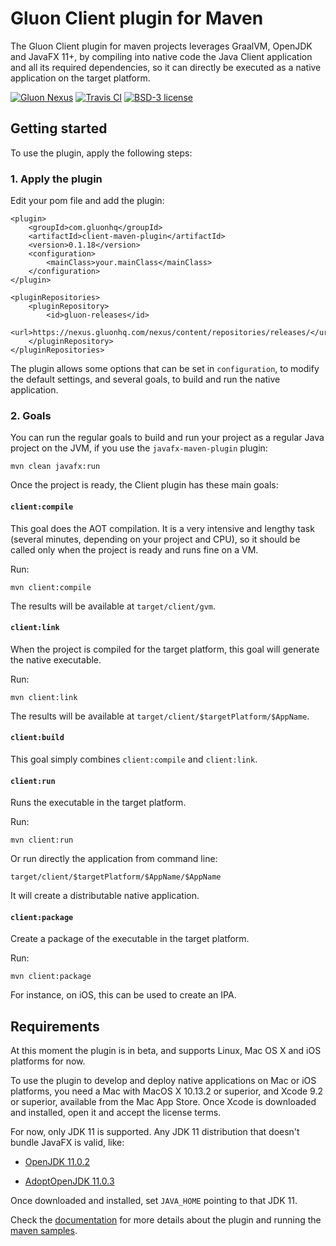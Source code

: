 # Gluon Client plugin for Maven

The Gluon Client plugin for maven projects leverages GraalVM, OpenJDK and JavaFX 11+, 
by compiling into native code the Java Client application and all its required dependencies, 
so it can directly be executed as a native application on the target platform.

[![Gluon Nexus](https://img.shields.io/nexus/releases/com.gluonhq/client-maven-plugin?label=Gluon%20Nexus&server=https%3A%2F%2Fnexus.gluonhq.com%2Fnexus)](https://nexus.gluonhq.com/nexus/content/repositories/releases/com/gluonhq/client-maven-plugin/)
[![Travis CI](https://api.travis-ci.org/gluonhq/client-maven-plugin.svg?branch=master)](https://travis-ci.org/gluonhq/client-maven-plugin)
[![BSD-3 license](https://img.shields.io/badge/license-BSD--3-%230778B9.svg)](https://opensource.org/licenses/BSD-3-Clause)

## Getting started

To use the plugin, apply the following steps:

### 1. Apply the plugin

Edit your pom file and add the plugin:

    <plugin>
        <groupId>com.gluonhq</groupId>
        <artifactId>client-maven-plugin</artifactId>
        <version>0.1.18</version>
        <configuration>
            <mainClass>your.mainClass</mainClass>
        </configuration>
    </plugin>
    
    <pluginRepositories>
        <pluginRepository>
            <id>gluon-releases</id>
            <url>https://nexus.gluonhq.com/nexus/content/repositories/releases/</url>
        </pluginRepository>
    </pluginRepositories>

The plugin allows some options that can be set in `configuration`, to modify the default settings, and several goals, to build and run the native application.

### 2. Goals

You can run the regular goals to build and run your project as a regular Java project on the JVM, if you use the `javafx-maven-plugin` plugin:

    mvn clean javafx:run
    
Once the project is ready, the Client plugin has these main goals:    

#### `client:compile`

This goal does the AOT compilation. It is a very intensive and lengthy task (several minutes, depending on your project and CPU), so it should be called only when the project is ready and runs fine on a VM.

Run:

    mvn client:compile

The results will be available at `target/client/gvm`.

#### `client:link`

When the project is compiled for the target platform, this goal will generate the native executable.

Run:

    mvn client:link
    
The results will be available at `target/client/$targetPlatform/$AppName`.
    
#### `client:build`

This goal simply combines `client:compile` and `client:link`.
    
#### `client:run`

Runs the executable in the target platform.

Run:

    mvn client:run
    
Or run directly the application from command line:

    target/client/$targetPlatform/$AppName/$AppName    
    
It will create a distributable native application.

#### `client:package`

Create a package of the executable in the target platform.

Run:

    mvn client:package
    
For instance, on iOS, this can be used to create an IPA.

## Requirements

At this moment the plugin is in beta, and supports Linux, Mac OS X and iOS platforms for now.

To use the plugin to develop and deploy native applications on Mac or iOS platforms, you need a Mac with MacOS X 10.13.2 or superior, and Xcode 9.2 or superior, available from the Mac App Store. Once Xcode is downloaded and installed, open it and accept the license terms.

For now, only JDK 11 is supported. Any JDK 11 distribution that doesn't bundle JavaFX is valid, like:

- [OpenJDK 11.0.2](https://download.java.net/java/GA/jdk11/9/GPL/openjdk-11.0.2_osx-x64_bin.tar.gz)

- [AdoptOpenJDK 11.0.3](https://github.com/AdoptOpenJDK/openjdk11-binaries/releases/download/jdk-11.0.3%2B7/OpenJDK11U-jdk_x64_mac_hotspot_11.0.3_7.tar.gz)

Once downloaded and installed, set `JAVA_HOME` pointing to that JDK 11.

Check the [documentation](https://docs.gluonhq.com/client) for more details about the plugin and running the [maven samples](https://github.com/gluonhq/client-samples/tree/master/Maven).
